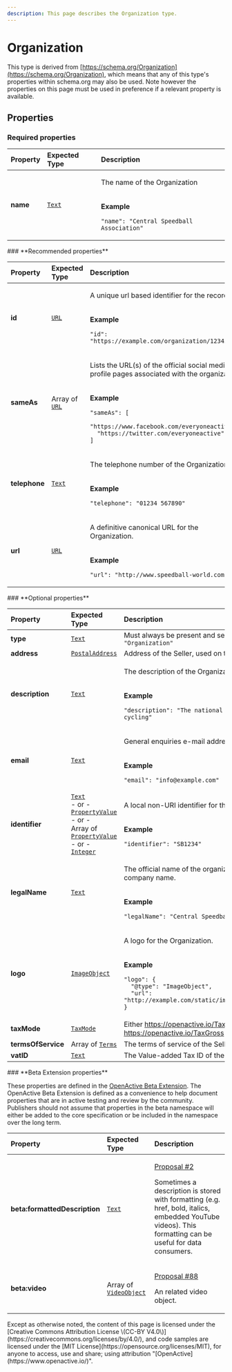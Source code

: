 ```yaml
---
description: This page describes the Organization type.
---
```


# Organization

This type is derived from [https://schema.org/Organization](https://schema.org/Organization), which means that any of this type's properties within schema.org may also be used. Note however the properties on this page must be used in preference if a relevant property is available.

## **Properties**

### **Required properties**

<table>
  <thead>
    <tr>
      <th style="text-align:left">Property</th>
      <th style="text-align:left">Expected Type</th>
      <th style="text-align:left">Description</th>
    </tr>
  </thead>
  <tbody>
    <tr>
      <td style="text-align:left"><b>name</b>
      </td>
      <td style="text-align:left"> <a href="https://schema.org/Text"><code>Text</code></a>
      </td>
      <td style="text-align:left">
        <p>The name of the Organization</p>
        <p>
          <br /><b>Example</b>
        </p>
        <p><code>&quot;name&quot;: &quot;Central Speedball Association&quot;</code>
        </p>
      </td>
    </tr>
  </tbody>
</table>### **Recommended properties**

<table>
  <thead>
    <tr>
      <th style="text-align:left">Property</th>
      <th style="text-align:left">Expected Type</th>
      <th style="text-align:left">Description</th>
    </tr>
  </thead>
  <tbody>
    <tr>
      <td style="text-align:left"><b>id</b>
      </td>
      <td style="text-align:left"> <a href="https://schema.org/URL"><code>URL</code></a>
      </td>
      <td style="text-align:left">
        <p>A unique url based identifier for the record</p>
        <p>
          <br /><b>Example</b>
        </p>
        <p><code>&quot;id&quot;: &quot;https://example.com/organization/12345&quot;</code>
        </p>
      </td>
    </tr>
    <tr>
      <td style="text-align:left"><b>sameAs</b>
      </td>
      <td style="text-align:left">Array of <a href="https://schema.org/URL"><code>URL</code></a>
      </td>
      <td style="text-align:left">
        <p>Lists the URL(s) of the official social media profile pages associated
          with the organization.</p>
        <p>
          <br /><b>Example</b>
        </p>
        <p><code>&quot;sameAs&quot;: [<br />  &quot;https://www.facebook.com/everyoneactive/&quot;,<br />  &quot;https://twitter.com/everyoneactive&quot;<br />]</code>
        </p>
      </td>
    </tr>
    <tr>
      <td style="text-align:left"><b>telephone</b>
      </td>
      <td style="text-align:left"> <a href="https://schema.org/Text"><code>Text</code></a>
      </td>
      <td style="text-align:left">
        <p>The telephone number of the Organization</p>
        <p>
          <br /><b>Example</b>
        </p>
        <p><code>&quot;telephone&quot;: &quot;01234 567890&quot;</code>
        </p>
      </td>
    </tr>
    <tr>
      <td style="text-align:left"><b>url</b>
      </td>
      <td style="text-align:left"> <a href="https://schema.org/URL"><code>URL</code></a>
      </td>
      <td style="text-align:left">
        <p>A definitive canonical URL for the Organization.</p>
        <p>
          <br /><b>Example</b>
        </p>
        <p><code>&quot;url&quot;: &quot;http://www.speedball-world.com&quot;</code>
        </p>
      </td>
    </tr>
  </tbody>
</table>### **Optional properties**

<table>
  <thead>
    <tr>
      <th style="text-align:left">Property</th>
      <th style="text-align:left">Expected Type</th>
      <th style="text-align:left">Description</th>
    </tr>
  </thead>
  <tbody>
    <tr>
      <td style="text-align:left"><b>type</b>
      </td>
      <td style="text-align:left"> <a href="https://schema.org/Text"><code>Text</code></a>
      </td>
      <td style="text-align:left">Must always be present and set to <code>&quot;type&quot;: &quot;Organization&quot;</code>
      </td>
    </tr>
    <tr>
      <td style="text-align:left"><b>address</b>
      </td>
      <td style="text-align:left"> <a href="https://developer.openactive.io/data-model/types/postaladdress"><code>PostalAddress</code></a>
      </td>
      <td style="text-align:left">Address of the Seller, used on tax receipts.</td>
    </tr>
    <tr>
      <td style="text-align:left"><b>description</b>
      </td>
      <td style="text-align:left"> <a href="https://schema.org/Text"><code>Text</code></a>
      </td>
      <td style="text-align:left">
        <p>The description of the Organization</p>
        <p>
          <br /><b>Example</b>
        </p>
        <p><code>&quot;description&quot;: &quot;The national governing body of cycling&quot;</code>
        </p>
      </td>
    </tr>
    <tr>
      <td style="text-align:left"><b>email</b>
      </td>
      <td style="text-align:left"> <a href="https://schema.org/Text"><code>Text</code></a>
      </td>
      <td style="text-align:left">
        <p>General enquiries e-mail address for the organization.</p>
        <p>
          <br /><b>Example</b>
        </p>
        <p><code>&quot;email&quot;: &quot;info@example.com&quot;</code>
        </p>
      </td>
    </tr>
    <tr>
      <td style="text-align:left"><b>identifier</b>
      </td>
      <td style="text-align:left"> <a href="https://schema.org/Text"><code>Text</code></a>
        <br />- or -
        <br /><a href="https://developer.openactive.io/data-model/types/propertyvalue"><code>PropertyValue</code></a>
        <br
        />- or -
        <br />Array of <a href="https://developer.openactive.io/data-model/types/propertyvalue"><code>PropertyValue</code></a>
        <br
        />- or -
        <br /><a href="https://schema.org/Integer"><code>Integer</code></a>
      </td>
      <td style="text-align:left">
        <p>A local non-URI identifier for the resource</p>
        <p>
          <br /><b>Example</b>
        </p>
        <p><code>&quot;identifier&quot;: &quot;SB1234&quot;</code>
        </p>
      </td>
    </tr>
    <tr>
      <td style="text-align:left"><b>legalName</b>
      </td>
      <td style="text-align:left"> <a href="https://schema.org/Text"><code>Text</code></a>
      </td>
      <td style="text-align:left">
        <p>The official name of the organization, e.g. the registered company name.</p>
        <p>
          <br /><b>Example</b>
        </p>
        <p><code>&quot;legalName&quot;: &quot;Central Speedball Ltd&quot;</code>
        </p>
      </td>
    </tr>
    <tr>
      <td style="text-align:left"><b>logo</b>
      </td>
      <td style="text-align:left"> <a href="https://developer.openactive.io/data-model/types/imageobject"><code>ImageObject</code></a>
      </td>
      <td style="text-align:left">
        <p>A logo for the Organization.</p>
        <p>
          <br /><b>Example</b>
        </p>
        <p><code>&quot;logo&quot;: {<br />  &quot;@type&quot;: &quot;ImageObject&quot;,<br />  &quot;url&quot;: &quot;http://example.com/static/image/speedball_large.jpg&quot;<br />}</code>
        </p>
      </td>
    </tr>
    <tr>
      <td style="text-align:left"><b>taxMode</b>
      </td>
      <td style="text-align:left"> <a href="https://openactive.io/TaxMode"><code>TaxMode</code></a>
      </td>
      <td style="text-align:left">Either <a href="https://openactive.io/TaxNet">https://openactive.io/TaxNet</a> or
        <a
        href="https://openactive.io/TaxGross">https://openactive.io/TaxGross</a>
      </td>
    </tr>
    <tr>
      <td style="text-align:left"><b>termsOfService</b>
      </td>
      <td style="text-align:left">Array of <a href="https://developer.openactive.io/data-model/types/terms"><code>Terms</code></a>
      </td>
      <td style="text-align:left">The terms of service of the Seller.</td>
    </tr>
    <tr>
      <td style="text-align:left"><b>vatID</b>
      </td>
      <td style="text-align:left"> <a href="https://schema.org/Text"><code>Text</code></a>
      </td>
      <td style="text-align:left">The Value-added Tax ID of the of the Seller.</td>
    </tr>
  </tbody>
</table>### **Beta Extension properties**

These properties are defined in the [OpenActive Beta Extension](https://openactive.io/ns-beta). The OpenActive Beta Extension is defined as a convenience to help document properties that are in active testing and review by the community. Publishers should not assume that properties in the beta namespace will either be added to the core specification or be included in the namespace over the long term.

<table>
  <thead>
    <tr>
      <th style="text-align:left">Property</th>
      <th style="text-align:left">Expected Type</th>
      <th style="text-align:left">Description</th>
    </tr>
  </thead>
  <tbody>
    <tr>
      <td style="text-align:left"><b>beta:formattedDescription</b>
      </td>
      <td style="text-align:left"> <a href="https://schema.org/Text"><code>Text</code></a>
      </td>
      <td style="text-align:left">
        <p><a href="https://github.com/openactive/ns-beta/issues/2">Proposal #2</a>
        </p>
        <p>Sometimes a description is stored with formatting (e.g. href, bold, italics,
          embedded YouTube videos). This formatting can be useful for data consumers.</p>
      </td>
    </tr>
    <tr>
      <td style="text-align:left"><b>beta:video</b>
      </td>
      <td style="text-align:left">Array of <a href="https://schema.org/VideoObject"><code>VideoObject</code></a>
      </td>
      <td style="text-align:left">
        <p><a href="https://github.com/openactive/modelling-opportunity-data/issues/88">Proposal #88</a>
        </p>
        <p>An related video object.</p>
      </td>
    </tr>
  </tbody>
</table>Except as otherwise noted, the content of this page is licensed under the [Creative Commons Attribution License \(CC-BY V4.0\)](https://creativecommons.org/licenses/by/4.0/), and code samples are licensed under the [MIT License](https://opensource.org/licenses/MIT), for anyone to access, use and share; using attribution "[OpenActive](https://www.openactive.io/)".

